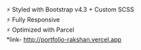 ⚡️ Styled with Bootstrap v4.3 + Custom SCSS\
⚡️ Fully Responsive\
⚡️ Optimized with Parcel\
 *link- http://portfolio-rakshan.vercel.app
